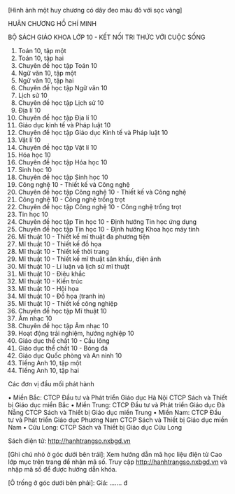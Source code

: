 [Hình ảnh một huy chương có dây đeo màu đỏ với sọc vàng]

HUÂN CHƯƠNG HỒ CHÍ MINH

BỘ SÁCH GIÁO KHOA LỚP 10 - KẾT NỐI TRI THỨC VỚI CUỘC SỐNG

1. Toán 10, tập một
2. Toán 10, tập hai
3. Chuyên đề học tập Toán 10
4. Ngữ văn 10, tập một
5. Ngữ văn 10, tập hai
6. Chuyên đề học tập Ngữ văn 10
7. Lịch sử 10
8. Chuyên đề học tập Lịch sử 10
9. Địa lí 10
10. Chuyên đề học tập Địa lí 10
11. Giáo dục kinh tế và Pháp luật 10
12. Chuyên đề học tập Giáo dục Kinh tế và Pháp luật 10
13. Vật lí 10
14. Chuyên đề học tập Vật lí 10
15. Hóa học 10
16. Chuyên đề học tập Hóa học 10
17. Sinh học 10
18. Chuyên đề học tập Sinh học 10
19. Công nghệ 10 - Thiết kế và Công nghệ
20. Chuyên đề học tập Công nghệ 10 - Thiết kế và Công nghệ
21. Công nghệ 10 - Công nghệ trồng trọt
22. Chuyên đề học tập Công nghệ 10 - Công nghệ trồng trọt
23. Tin học 10
24. Chuyên đề học tập Tin học 10 - Định hướng Tin học ứng dụng
25. Chuyên đề học tập Tin học 10 - Định hướng Khoa học máy tính
26. Mĩ thuật 10 - Thiết kế mĩ thuật đa phương tiện
27. Mĩ thuật 10 - Thiết kế đồ họa
28. Mĩ thuật 10 - Thiết kế thời trang
29. Mĩ thuật 10 - Thiết kế mĩ thuật sân khấu, điện ảnh
30. Mĩ thuật 10 - Lí luận và lịch sử mĩ thuật
31. Mĩ thuật 10 - Điêu khắc
32. Mĩ thuật 10 - Kiến trúc
33. Mĩ thuật 10 - Hội họa
34. Mĩ thuật 10 - Đồ họa (tranh in)
35. Mĩ thuật 10 - Thiết kế công nghiệp
36. Chuyên đề học tập Mĩ thuật 10
37. Âm nhạc 10
38. Chuyên đề học tập Âm nhạc 10
39. Hoạt động trải nghiệm, hướng nghiệp 10
40. Giáo dục thể chất 10 - Cầu lông
41. Giáo dục thể chất 10 - Bóng đá
42. Giáo dục Quốc phòng và An ninh 10
43. Tiếng Anh 10, tập một
44. Tiếng Anh 10, tập hai

Các đơn vị đầu mối phát hành

• Miền Bắc: CTCP Đầu tư và Phát triển Giáo dục Hà Nội
             CTCP Sách và Thiết bị Giáo dục miền Bắc
• Miền Trung: CTCP Đầu tư và Phát triển Giáo dục Đà Nẵng
               CTCP Sách và Thiết bị Giáo dục miền Trung
• Miền Nam: CTCP Đầu tư và Phát triển Giáo dục Phương Nam
             CTCP Sách và Thiết bị Giáo dục miền Nam
• Cửu Long: CTCP Sách và Thiết bị Giáo dục Cửu Long

Sách điện tử: http://hanhtrangso.nxbgd.vn

[Ghi chú nhỏ ở góc dưới bên trái]: Xem hướng dẫn mã học liệu điện tử Cao lớp mục trên trang để nhận mã số. Truy cập http://hanhtrangso.nxbgd.vn và nhập mã số để được hướng dẫn khóa.

[Ô trống ở góc dưới bên phải]: Giá: ....... đ